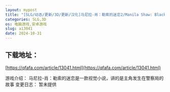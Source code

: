 ```yaml
---
layout: mypost
title: "[SLG/动态/更新/3D/更新/汉化]马尼拉-肖：勒索的迷恋2/Manila Shaw: Blackmail's Obsession Unofficial Ren'Py Port[Update4][PC+安卓/3.60G]"
categories: SLG,3D
os: 电脑游戏,安卓游戏
slug: a13041
date: 2024-10-31
---
```


## 下载地址：

[https://qfafa.com/article/13041.html](https://qfafa.com/article/13041.html)

游戏介绍：
马尼拉-肖：勒索的迷恋是一款视觉小说，讲的是主角发生在警察局的故事
变更日志：
暂未提供